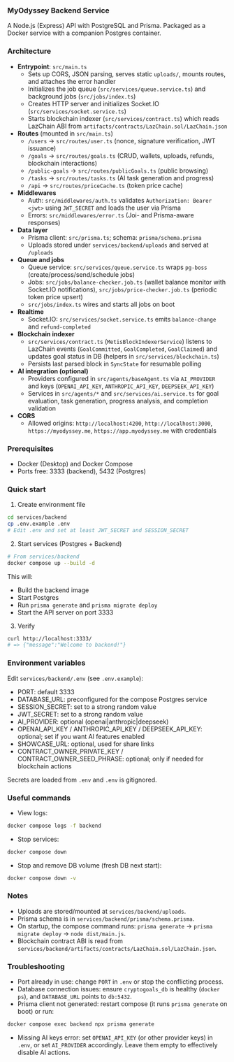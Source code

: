 ### MyOdyssey Backend Service

A Node.js (Express) API with PostgreSQL and Prisma. Packaged as a Docker service with a companion Postgres container.

### Architecture
- **Entrypoint**: `src/main.ts`
  - Sets up CORS, JSON parsing, serves static `uploads/`, mounts routes, and attaches the error handler
  - Initializes the job queue (`src/services/queue.service.ts`) and background jobs (`src/jobs/index.ts`)
  - Creates HTTP server and initializes Socket.IO (`src/services/socket.service.ts`)
  - Starts blockchain indexer (`src/services/contract.ts`) which reads LazChain ABI from `artifacts/contracts/LazChain.sol/LazChain.json`
- **Routes** (mounted in `src/main.ts`)
  - `/users` → `src/routes/user.ts` (nonce, signature verification, JWT issuance)
  - `/goals` → `src/routes/goals.ts` (CRUD, wallets, uploads, refunds, blockchain interactions)
  - `/public-goals` → `src/routes/publicGoals.ts` (public browsing)
  - `/tasks` → `src/routes/tasks.ts` (AI task generation and progress)
  - `/api` → `src/routes/priceCache.ts` (token price cache)
- **Middlewares**
  - Auth: `src/middlewares/auth.ts` validates `Authorization: Bearer <jwt>` using `JWT_SECRET` and loads the user via Prisma
  - Errors: `src/middlewares/error.ts` (Joi- and Prisma-aware responses)
- **Data layer**
  - Prisma client: `src/prisma.ts`; schema: `prisma/schema.prisma`
  - Uploads stored under `services/backend/uploads` and served at `/uploads`
- **Queue and jobs**
  - Queue service: `src/services/queue.service.ts` wraps `pg-boss` (create/process/send/schedule jobs)
  - Jobs: `src/jobs/balance-checker.job.ts` (wallet balance monitor with Socket.IO notifications), `src/jobs/price-checker.job.ts` (periodic token price upsert)
  - `src/jobs/index.ts` wires and starts all jobs on boot
- **Realtime**
  - Socket.IO: `src/services/socket.service.ts` emits `balance-change` and `refund-completed`
- **Blockchain indexer**
  - `src/services/contract.ts` (`MetisBlockIndexerService`) listens to LazChain events (`GoalCommitted`, `GoalCompleted`, `GoalClaimed`) and updates goal status in DB (helpers in `src/services/blockchain.ts`)
  - Persists last parsed block in `SyncState` for resumable polling
- **AI integration (optional)**
  - Providers configured in `src/agents/baseAgent.ts` via `AI_PROVIDER` and keys (`OPENAI_API_KEY`, `ANTHROPIC_API_KEY`, `DEEPSEEK_API_KEY`)
  - Services in `src/agents/*` and `src/services/ai.service.ts` for goal evaluation, task generation, progress analysis, and completion validation
- **CORS**
  - Allowed origins: `http://localhost:4200`, `http://localhost:3000`, `https://myodyssey.me`, `https://app.myodyssey.me` with credentials

### Prerequisites
- Docker (Desktop) and Docker Compose
- Ports free: 3333 (backend), 5432 (Postgres)

### Quick start
1) Create environment file
```bash
cd services/backend
cp .env.example .env
# Edit .env and set at least JWT_SECRET and SESSION_SECRET
```

2) Start services (Postgres + Backend)
```bash
# From services/backend
docker compose up --build -d
```
This will:
- Build the backend image
- Start Postgres
- Run `prisma generate` and `prisma migrate deploy`
- Start the API server on port 3333

3) Verify
```bash
curl http://localhost:3333/
# => {"message":"Welcome to backend!"}
```

### Environment variables
Edit `services/backend/.env` (see `.env.example`):
- PORT: default 3333
- DATABASE_URL: preconfigured for the compose Postgres service
- SESSION_SECRET: set to a strong random value
- JWT_SECRET: set to a strong random value
- AI_PROVIDER: optional (openai|anthropic|deepseek)
- OPENAI_API_KEY / ANTHROPIC_API_KEY / DEEPSEEK_API_KEY: optional; set if you want AI features enabled
- SHOWCASE_URL: optional, used for share links
- CONTRACT_OWNER_PRIVATE_KEY / CONTRACT_OWNER_SEED_PHRASE: optional; only if needed for blockchain actions

Secrets are loaded from `.env` and `.env` is gitignored.

### Useful commands
- View logs:
```bash
docker compose logs -f backend
```
- Stop services:
```bash
docker compose down
```
- Stop and remove DB volume (fresh DB next start):
```bash
docker compose down -v
```

### Notes
- Uploads are stored/mounted at `services/backend/uploads`.
- Prisma schema is in `services/backend/prisma/schema.prisma`.
- On startup, the compose command runs: `prisma generate` → `prisma migrate deploy` → `node dist/main.js`.
- Blockchain contract ABI is read from `services/backend/artifacts/contracts/LazChain.sol/LazChain.json`.

### Troubleshooting
- Port already in use: change `PORT` in `.env` or stop the conflicting process.
- Database connection issues: ensure `cryptogoals_db` is healthy (`docker ps`), and `DATABASE_URL` points to `db:5432`.
- Prisma client not generated: restart compose (it runs `prisma generate` on boot) or run:
```bash
docker compose exec backend npx prisma generate
```
- Missing AI keys error: set `OPENAI_API_KEY` (or other provider keys) in `.env`, or set `AI_PROVIDER` accordingly. Leave them empty to effectively disable AI actions. 
